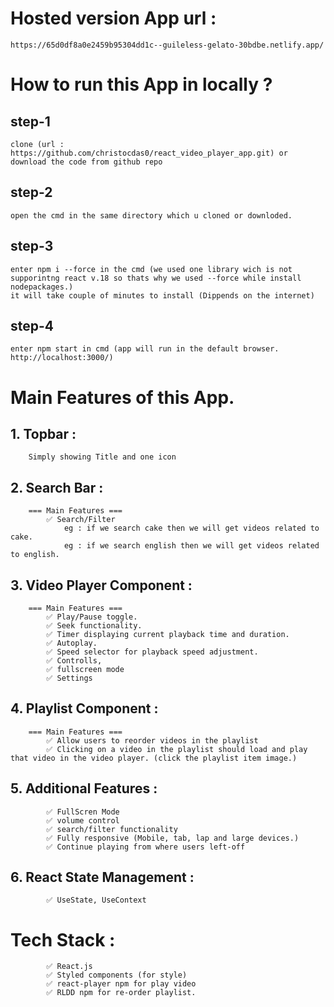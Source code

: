 # Hosted version App url : 
    https://65d0df8a0e2459b95304dd1c--guileless-gelato-30bdbe.netlify.app/
# How to run this App in locally ? 
## step-1 
    clone (url : https://github.com/christocdas0/react_video_player_app.git) or download the code from github repo
## step-2 
    open the cmd in the same directory which u cloned or downloded.
## step-3
    enter npm i --force in the cmd (we used one library wich is not supporintng react v.18 so thats why we used --force while install nodepackages.)
    it will take couple of minutes to install (Dippends on the internet)
## step-4
    enter npm start in cmd (app will run in the default browser. http://localhost:3000/)



# Main Features of this App.
## 1. Topbar :
        Simply showing Title and one icon

## 2. Search Bar :
        === Main Features ===
            ✅ Search/Filter 
                eg : if we search cake then we will get videos related to cake.
                eg : if we search english then we will get videos related to english.

## 3. Video Player Component : 
        === Main Features ===
            ✅ Play/Pause toggle.
            ✅ Seek functionality.
            ✅ Timer displaying current playback time and duration.
            ✅ Autoplay.
            ✅ Speed selector for playback speed adjustment.
            ✅ Controlls,
            ✅ fullscreen mode
            ✅ Settings 

## 4. Playlist Component : 
        === Main Features ===
            ✅ Allow users to reorder videos in the playlist
            ✅ Clicking on a video in the playlist should load and play that video in the video player. (click the playlist item image.)

## 5. Additional Features :
            ✅ FullScren Mode
            ✅ volume control
            ✅ search/filter functionality
            ✅ Fully responsive (Mobile, tab, lap and large devices.)
            ✅ Continue playing from where users left-off


## 6. React State Management :
            ✅ UseState, UseContext


# Tech Stack :
            ✅ React.js
            ✅ Styled components (for style)
            ✅ react-player npm for play video
            ✅ RLDD npm for re-order playlist.






    
